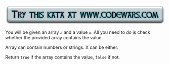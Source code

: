 [![Try it](https://raw.githubusercontent.com/EricRamirezS/codewars/master/etc/tryme.png)](https://www.codewars.com/kata/57cc975ed542d3148f00015b)

You will be given an array `a` and a value `x`. All you need to do is check whether the provided array contains the value.

Array can contain numbers or strings. X can be either.

Return `true` if the array contains the value, `false` if not.

